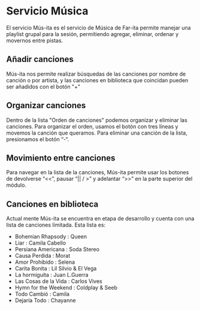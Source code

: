 # Servicio Música

El servicio Mús-ita es el servicio de Música de Far-ita permite manejar una playlist grupal para la sesión, permitiendo agregar, eliminar, ordenar y movernos entre pistas.

## Añadir canciones

Mús-ita nos permite realizar búsquedas de las canciones por nombre de canción o por artista, y las canciones en biblioteca que coincidan pueden ser añadidos con el botón "+"

## Organizar canciones

Dentro de la lista "Orden de canciones" podemos organizar y eliminar las canciones. Para organizar el orden, usamos el botón con tres líneas y movemos la canción que queramos. Para eliminar una canción de la lista, presionamos el botón “-“.

## Movimiento entre canciones

Para navegar en la lista de la canciones, Mús-ita permite usar los botones de devolverse “<<”, pausar “|| / >” y adelantar “>>” en la parte superior del módulo.

## Canciones en biblioteca

Actual mente Mús-ita se encuentra en etapa de desarrollo y cuenta con una lista de canciones limitada. Esta lista es:

- Bohemian Rhapsody : Queen 
- Liar : Camila Cabello 
- Persiana Americana : Soda Stereo 
- Causa Perdida : Morat 
- Amor Prohibido : Selena 
- Carita Bonita : Lil Silvio & El Vega 
- La hormiguita : Juan L.Guerra 
- Las Cosas de la Vida : Carlos Vives 
- Hymn for the Weekend : Coldplay & Seeb 
- Todo Cambió : Camila 
- Dejaría Todo : Chayanne

